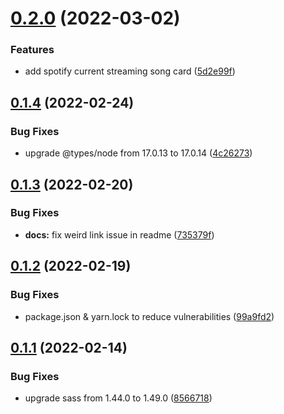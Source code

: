 # [0.2.0](https://github.com/kr-anurag/portfolio/compare/v0.1.4...v0.2.0) (2022-03-02)


### Features

* add spotify current streaming song card ([5d2e99f](https://github.com/kr-anurag/portfolio/commit/5d2e99ff136f815b3cf59431a9fa9da78bf8906e))



## [0.1.4](https://github.com/kr-anurag/portfolio/compare/v0.1.3...v0.1.4) (2022-02-24)


### Bug Fixes

* upgrade @types/node from 17.0.13 to 17.0.14 ([4c26273](https://github.com/kr-anurag/portfolio/commit/4c26273e44599a3ca1ac47febed998f7d02d2d44))



## [0.1.3](https://github.com/kr-anurag/portfolio/compare/v0.1.2...v0.1.3) (2022-02-20)


### Bug Fixes

* **docs:** fix weird link issue in readme ([735379f](https://github.com/kr-anurag/portfolio/commit/735379f8847cb5d291368fbd7a6d247aa0449c84))



## [0.1.2](https://github.com/kr-anurag/portfolio/compare/v0.1.1...v0.1.2) (2022-02-19)


### Bug Fixes

* package.json & yarn.lock to reduce vulnerabilities ([99a9fd2](https://github.com/kr-anurag/portfolio/commit/99a9fd2095c894624a9f62200b97c3a315a5eb1e))



## [0.1.1](https://github.com/kr-anurag/portfolio/compare/v0.1.0...v0.1.1) (2022-02-14)


### Bug Fixes

* upgrade sass from 1.44.0 to 1.49.0 ([8566718](https://github.com/kr-anurag/portfolio/commit/8566718b4018ac1edfe6ff4b637b6471121d5aee))



